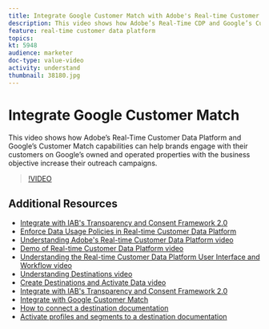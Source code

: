 ```yaml
---
title: Integrate Google Customer Match with Adobe's Real-time Customer Data Platform
description: This video shows how Adobe’s Real-Time CDP and Google’s Customer Match capabilities can help brands engage with their customers on Google's owned and operated properties with the business objective increase their outreach campaigns.
feature: real-time customer data platform
topics:
kt: 5948
audience: marketer
doc-type: value-video
activity: understand
thumbnail: 38180.jpg
---
```


# Integrate Google Customer Match

This video shows how Adobe’s Real-Time Customer Data Platform and Google’s Customer Match capabilities can help brands engage with their customers on Google’s owned and operated properties with the business objective increase their outreach campaigns.

>[!VIDEO](https://video.tv.adobe.com/v/38180?quality=12&learn=on)

## Additional Resources

* [Integrate with IAB's Transparency and Consent Framework 2.0](/help/rtcdp/integrate-with-iab-transparency-and-consent-framework-2.md)
* [Enforce Data Usage Policies in Real-time Customer Data Platform](../governance/enforce-data-usage-policies-in-real-time-cdp.md)
* [Understanding Adobe's Real-time Customer Data Platform video](understanding-the-real-time-customer-data-platform.md)
* [Demo of Real-time Customer Data Platform video](demo.md)
* [Understanding the Real-time Customer Data Platform User Interface and Workflow video](understanding-the-real-time-customer-data-platform-user-interface.md)
* [Understanding Destinations video](understanding-destinations.md)
* [Create Destinations and Activate Data video](create-destinations-and-activate-data.md)
* [Integrate with IAB's Transparency and Consent Framework 2.0](/help/rtcdp/integrate-with-iab-transparency-and-consent-framework-2.md)
* [Integrate with Google Customer Match](/help/rtcdp/integrate-with-google-customer-match.md)
* [How to connect a destination documentation](https://docs.adobe.com/content/help/en/experience-platform/rtcdp/destinations/dest-tutorials/connect-destination.html)
* [Activate profiles and segments to a destination documentation](https://docs.adobe.com/content/help/en/experience-platform/rtcdp/destinations/dest-tutorials/activate-destinations.html)
